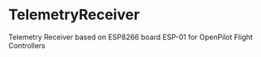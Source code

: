 # TelemetryReceiver
Telemetry Receiver based on ESP8266  board ESP-01 for OpenPilot Flight Controllers
